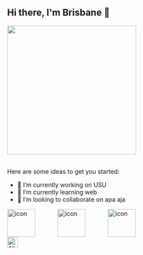## Hi there, I'm Brisbane 👋

<img src="https://user-images.githubusercontent.com/74038190/236119160-976a0405-caa7-470c-9356-16d43402ea0a.gif" width="300">
<br><br>

Here are some ideas to get you started:
- 🔭 I’m currently working on USU
- 🌱 I’m currently learning web
- 👯 I’m looking to collaborate on apa aja

<div style="display: flex;"><img src="https://techstack-generator.vercel.app/react-icon.svg" alt="icon" width="65" style="width: 65px; height: 65px; margin-right: 52px; margin-bottom: 0px;" /><img src="https://techstack-generator.vercel.app/ts-icon.svg" alt="icon" width="65" style="width: 65px; height: 65px; margin-right: 52px; margin-bottom: 0px;" /><img src="https://techstack-generator.vercel.app/js-icon.svg" alt="icon" width="65" style="width: 65px; height: 65px; margin-right: 0px; margin-bottom: 0px;" /></div>

<div><img src="https://raw.githubusercontent.com/Tarikul-Islam-Anik/Animated-Fluent-Emojis/master/Emojis/Smilies/Alien%20Monster.png" alt="Alien Monster" width="25" height="25" /></div>
